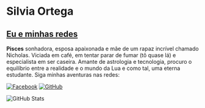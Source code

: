 # Silvia Ortega

## [Eu e minhas redes]()
 **Pisces** sonhadora, esposa apaixonada e mãe de um rapaz incrível chamado Nicholas.
 Viciada em café, em tentar parar de fumar (tô quase lá) e especialista em ser caseira. Amante de astrologia e tecnologia, procuro o equilíbrio entre a realidade e o mundo da Lua e como tal, uma eterna estudante. Siga minhas aventuras nas redes:
 
 [![Facebook](https://img.shields.io/badge/Facebook-20B2AA?style=for-the-badge&logo=facebook&logoColor=white)](https://www.facebook.com/silvia.ortega.7739)
[![GitHub](https://img.shields.io/badge/GitHub-20B2AA?style=for-the-badge&logo=github&logoColor=white)](https://github.com/silviaortega)

![GitHub Stats](https://github-readme-stats.vercel.app/api?username=silviaortega&bg_color=20B2AA&border_color=7FFFD4&show_icons=true&icon_color=7FFFD4&title_color=E0FFFF&text_color=E0FFFF)


